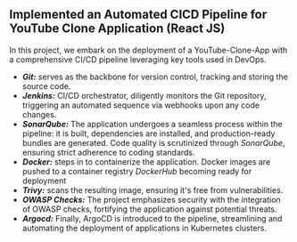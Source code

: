 ## Implemented an Automated CICD Pipeline for YouTube Clone Application (React JS)

In this project, we embark on the deployment of a YouTube-Clone-App with a comprehensive CI/CD pipeline leveraging key tools used in DevOps. 

- ***Git:*** serves as the backbone for version control, tracking and storing the source code. 
- ***Jenkins:*** CI/CD orchestrator, diligently monitors the Git repository, triggering an automated sequence via webhooks upon any code changes.
- ***SonarQube:*** The application undergoes a seamless process within the pipeline: it is built, dependencies are installed, and production-ready bundles are generated. Code quality is scrutinized through *SonarQube*, ensuring strict adherence to coding standards. 
- ***Docker:*** steps in to containerize the application. Docker images are pushed to a container registry *DockerHub* becoming ready for deployment
- ***Trivy:*** scans the resulting image, ensuring it's free from vulnerabilities.
- ***OWASP Checks:*** The project emphasizes security with the integration of OWASP checks, fortifying the application against potential threats.
- ***Argocd:*** Finally, ArgoCD is introduced to the pipeline, streamlining and automating the deployment of applications in Kubernetes clusters. 

